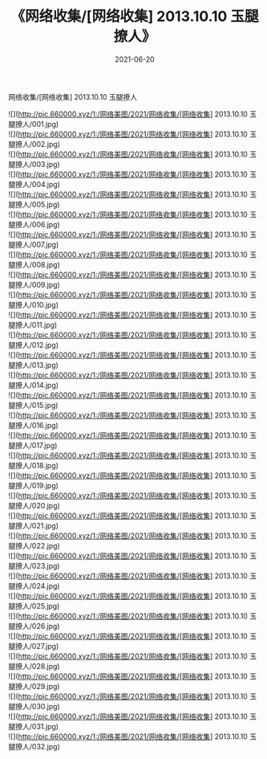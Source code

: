 ﻿---
layout: post
title:  《网络收集/[网络收集] 2013.10.10 玉腿撩人》
date:   2021-06-20
img: http://pic.660000.xyz/1:/网络美图/2021/网络收集/[网络收集] 2013.10.10 玉腿撩人/000.jpg
categories: [美女, 清纯, 唯美]
---

网络收集/[网络收集] 2013.10.10 玉腿撩人

 ![](http://pic.660000.xyz/1:/网络美图/2021/网络收集/[网络收集] 2013.10.10 玉腿撩人/001.jpg) <br>![](http://pic.660000.xyz/1:/网络美图/2021/网络收集/[网络收集] 2013.10.10 玉腿撩人/002.jpg) <br>![](http://pic.660000.xyz/1:/网络美图/2021/网络收集/[网络收集] 2013.10.10 玉腿撩人/003.jpg) <br>![](http://pic.660000.xyz/1:/网络美图/2021/网络收集/[网络收集] 2013.10.10 玉腿撩人/004.jpg) <br>![](http://pic.660000.xyz/1:/网络美图/2021/网络收集/[网络收集] 2013.10.10 玉腿撩人/005.jpg) <br>![](http://pic.660000.xyz/1:/网络美图/2021/网络收集/[网络收集] 2013.10.10 玉腿撩人/006.jpg) <br>![](http://pic.660000.xyz/1:/网络美图/2021/网络收集/[网络收集] 2013.10.10 玉腿撩人/007.jpg) <br>![](http://pic.660000.xyz/1:/网络美图/2021/网络收集/[网络收集] 2013.10.10 玉腿撩人/008.jpg) <br>![](http://pic.660000.xyz/1:/网络美图/2021/网络收集/[网络收集] 2013.10.10 玉腿撩人/009.jpg) <br>![](http://pic.660000.xyz/1:/网络美图/2021/网络收集/[网络收集] 2013.10.10 玉腿撩人/010.jpg) <br>![](http://pic.660000.xyz/1:/网络美图/2021/网络收集/[网络收集] 2013.10.10 玉腿撩人/011.jpg) <br>![](http://pic.660000.xyz/1:/网络美图/2021/网络收集/[网络收集] 2013.10.10 玉腿撩人/012.jpg) <br>![](http://pic.660000.xyz/1:/网络美图/2021/网络收集/[网络收集] 2013.10.10 玉腿撩人/013.jpg) <br>![](http://pic.660000.xyz/1:/网络美图/2021/网络收集/[网络收集] 2013.10.10 玉腿撩人/014.jpg) <br>![](http://pic.660000.xyz/1:/网络美图/2021/网络收集/[网络收集] 2013.10.10 玉腿撩人/015.jpg) <br>![](http://pic.660000.xyz/1:/网络美图/2021/网络收集/[网络收集] 2013.10.10 玉腿撩人/016.jpg) <br>![](http://pic.660000.xyz/1:/网络美图/2021/网络收集/[网络收集] 2013.10.10 玉腿撩人/017.jpg) <br>![](http://pic.660000.xyz/1:/网络美图/2021/网络收集/[网络收集] 2013.10.10 玉腿撩人/018.jpg) <br>![](http://pic.660000.xyz/1:/网络美图/2021/网络收集/[网络收集] 2013.10.10 玉腿撩人/019.jpg) <br>![](http://pic.660000.xyz/1:/网络美图/2021/网络收集/[网络收集] 2013.10.10 玉腿撩人/020.jpg) <br>![](http://pic.660000.xyz/1:/网络美图/2021/网络收集/[网络收集] 2013.10.10 玉腿撩人/021.jpg) <br>![](http://pic.660000.xyz/1:/网络美图/2021/网络收集/[网络收集] 2013.10.10 玉腿撩人/022.jpg) <br>![](http://pic.660000.xyz/1:/网络美图/2021/网络收集/[网络收集] 2013.10.10 玉腿撩人/023.jpg) <br>![](http://pic.660000.xyz/1:/网络美图/2021/网络收集/[网络收集] 2013.10.10 玉腿撩人/024.jpg) <br>![](http://pic.660000.xyz/1:/网络美图/2021/网络收集/[网络收集] 2013.10.10 玉腿撩人/025.jpg) <br>![](http://pic.660000.xyz/1:/网络美图/2021/网络收集/[网络收集] 2013.10.10 玉腿撩人/026.jpg) <br>![](http://pic.660000.xyz/1:/网络美图/2021/网络收集/[网络收集] 2013.10.10 玉腿撩人/027.jpg) <br>![](http://pic.660000.xyz/1:/网络美图/2021/网络收集/[网络收集] 2013.10.10 玉腿撩人/028.jpg) <br>![](http://pic.660000.xyz/1:/网络美图/2021/网络收集/[网络收集] 2013.10.10 玉腿撩人/029.jpg) <br>![](http://pic.660000.xyz/1:/网络美图/2021/网络收集/[网络收集] 2013.10.10 玉腿撩人/030.jpg) <br>![](http://pic.660000.xyz/1:/网络美图/2021/网络收集/[网络收集] 2013.10.10 玉腿撩人/031.jpg) <br>![](http://pic.660000.xyz/1:/网络美图/2021/网络收集/[网络收集] 2013.10.10 玉腿撩人/032.jpg) <br>